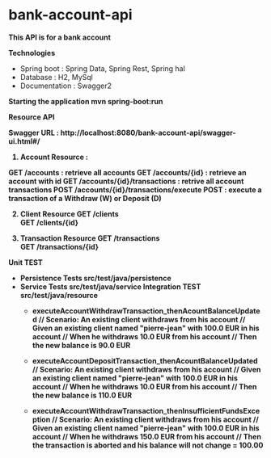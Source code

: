 # bank-account-api
<b> This API is for a bank account </b>

<b> Technologies </b>
- Spring boot : Spring Data, Spring Rest, Spring hal
- Database : H2, MySql
- Documentation : Swagger2

<b> Starting the application <b>
   mvn spring-boot:run
  
   
<b> Resource API </b>

Swagger URL : http://localhost:8080/bank-account-api/swagger-ui.html#/

1) Account Resource :

GET /accounts	: retrieve all accounts 
GET /accounts/{id}	: retrieve an account with id 
GET /accounts/{id}/transactions	: retrive all account transactions 
POST /accounts/{id}/transactions/execute	POST : execute a transaction of a Withdraw (W) or Deposit (D)

2) Client Resource
GET /clients	
GET /clients/{id}	

3) Transaction Resource
GET /transactions	
GET /transactions/{id}	

<b> Unit TEST <b>
  - Persistence Tests
        src/test/java/persistence
  - Service Tests
        src/test/java/service
 <b> Integration TEST <b> 
      src/test/java/resource
    * executeAccountWithdrawTransaction_thenAcountBalanceUpdated
       // Scenario: An existing client withdraws from his account
	     // Given an existing client named "pierre-jean" with 100.0 EUR in his account
	     // When he withdraws 10.0 EUR from his account
	     // Then the new balance is 90.0 EUR
   
    * executeAccountDepositTransaction_thenAcountBalanceUpdated
       // Scenario: An existing client withdraws from his account
	     // Given an existing client named "pierre-jean" with 100.0 EUR in his account
	     // When he withdraws 10.0 EUR from his account
	     // Then the new balance is 110.0 EUR
    * executeAccountWithdrawTransaction_thenInsufficientFundsException
      // Scenario: An existing client withdraws from his account
	     // Given an existing client named "pierre-jean" with 100.0 EUR in his account
	     // When he withdraws 150.0 EUR from his account
	     // Then the transaction is aborted and his balance will not change = 100.00

